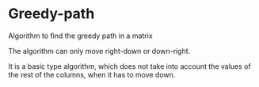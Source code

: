 # Greedy-path
Algorithm to find the greedy path in a matrix

The algorithm can only move right-down or down-right.

It is a basic type algorithm, which does not take into account the values of the rest of the columns, when it has to move down.
